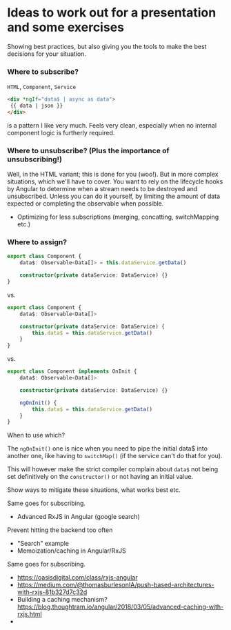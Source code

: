 # Ideas to work out for a presentation and some exercises

Showing best practices, but also giving you the tools to make the best decisions for your situation.

### Where to subscribe?
`HTML`, `Component`, `Service`

```html
<div *ngIf="data$ | async as data">
 {{ data | json }}
</div>
```

is a pattern I like very much. Feels very clean, especially when no internal component logic is furtherly required.

###  Where to unsubscribe? (Plus the importance of unsubscribing!)

Well, in the HTML variant; this is done for you (woo!). But in more complex situations, which we'll have to cover. You want to rely on the lifecycle hooks by Angular to determine when a stream needs to be destroyed and unsubscribed. Unless you can do it yourself, by limiting the amount of data expected or completing the observable when possible.

- Optimizing for less subscriptions (merging, concatting, switchMapping etc.)

###  Where to assign?
```ts
export class Component {
    data$: Observable<Data[]> = this.dataService.getData()

    constructor(private dataService: DataService) {}
}
```

vs.

```ts
export class Component {
    data$: Observable<Data[]>

    constructor(private dataService: DataService) {
        this.data$ = this.dataService.getData()
    }
}
```

vs.

```ts
export class Component implements OnInit {
    data$: Observable<Data[]>

    constructor(private dataService: DataService) {}

    ngOnInit() {
        this.data$ = this.dataService.getData()
    }
}
```

When to use which? 

The `ngOnInit()` one is nice when you need to pipe the initial data$ into another one, like having to `switchMap()` (if the service can't do that for you).

This will however make the strict compiler complain about `data$` not being set definitively on the `constructor()` or not having an initial value.

Show ways to mitigate these situations, what works best etc.

Same goes for subscribing. 


- Advanced RxJS in Angular (google search)

Prevent hitting the backend too often
- "Search" example
- Memoization/caching in Angular/RxJS

Same goes for subscribing. 

- https://oasisdigital.com/class/rxjs-angular
- https://medium.com/@thomasburlesonIA/push-based-architectures-with-rxjs-81b327d7c32d
- Building a caching mechanism? https://blog.thoughtram.io/angular/2018/03/05/advanced-caching-with-rxjs.html
- 
